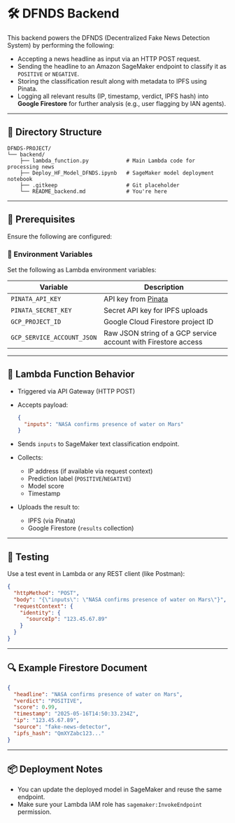 
# 🛠️ DFNDS Backend

This backend powers the DFNDS (Decentralized Fake News Detection System) by performing the following:

* Accepting a news headline as input via an HTTP POST request.
* Sending the headline to an Amazon SageMaker endpoint to classify it as `POSITIVE` or `NEGATIVE`.
* Storing the classification result along with metadata to IPFS using Pinata.
* Logging all relevant results (IP, timestamp, verdict, IPFS hash) into **Google Firestore** for further analysis (e.g., user flagging by IAN agents).

---

## 📁 Directory Structure

```
DFNDS-PROJECT/
└── backend/
    ├── lambda_function.py            # Main Lambda code for processing news
    ├── Deploy_HF_Model_DFNDS.ipynb   # SageMaker model deployment notebook
    ├── .gitkeep                      # Git placeholder
    └── README_backend.md             # You're here
```

---

## 🧠 Prerequisites

Ensure the following are configured:

### 🔐 Environment Variables

Set the following as Lambda environment variables:

| Variable                   | Description                                                    |
| -------------------------- | -------------------------------------------------------------- |
| `PINATA_API_KEY`           | API key from [Pinata](https://pinata.cloud)                    |
| `PINATA_SECRET_KEY`        | Secret API key for IPFS uploads                                |
| `GCP_PROJECT_ID`           | Google Cloud Firestore project ID                              |
| `GCP_SERVICE_ACCOUNT_JSON` | Raw JSON string of a GCP service account with Firestore access |

---

## 🚀 Lambda Function Behavior

* Triggered via API Gateway (HTTP POST)
* Accepts payload:

  ```json
  {
    "inputs": "NASA confirms presence of water on Mars"
  }
  ```
* Sends `inputs` to SageMaker text classification endpoint.
* Collects:

  * IP address (if available via request context)
  * Prediction label (`POSITIVE`/`NEGATIVE`)
  * Model score
  * Timestamp
* Uploads the result to:

  * IPFS (via Pinata)
  * Google Firestore (`results` collection)

---

## 🧪 Testing

Use a test event in Lambda or any REST client (like Postman):

```json
{
  "httpMethod": "POST",
  "body": "{\"inputs\": \"NASA confirms presence of water on Mars\"}",
  "requestContext": {
    "identity": {
      "sourceIp": "123.45.67.89"
    }
  }
}
```

---

## 🔍 Example Firestore Document

```json
{
  "headline": "NASA confirms presence of water on Mars",
  "verdict": "POSITIVE",
  "score": 0.99,
  "timestamp": "2025-05-16T14:50:33.234Z",
  "ip": "123.45.67.89",
  "source": "fake-news-detector",
  "ipfs_hash": "QmXYZabc123..."
}
```

---

## 📦 Deployment Notes

* You can update the deployed model in SageMaker and reuse the same endpoint.
* Make sure your Lambda IAM role has `sagemaker:InvokeEndpoint` permission.

